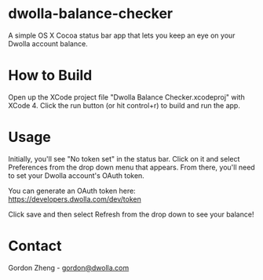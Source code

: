 dwolla-balance-checker
======================

A simple OS X Cocoa status bar app that lets you keep an eye on your Dwolla account balance.

How to Build
============

Open up the XCode project file "Dwolla Balance Checker.xcodeproj" with XCode 4.  Click the run button (or hit control+r) to build and run the app.

Usage
=====

Initially, you'll see "No token set" in the status bar.  Click on it and select Preferences from the drop down menu that appears.  From there, you'll need to set your Dwolla account's OAuth token.

You can generate an OAuth token here: https://developers.dwolla.com/dev/token

Click save and then select Refresh from the drop down to see your balance!

Contact
=======
Gordon Zheng - gordon@dwolla.com
